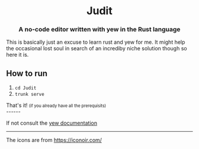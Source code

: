 <h1 align="center">Judit</h1>

<h3 align="center">A no-code editor written with yew in the Rust language</h3>

<p>This is basically just an excuse to learn rust and yew for me. It might help the occasional lost soul in search of an incrediby niche solution though so here it is.</p>

<h2 style="font-weight: bold;">How to run</h2>
<ol>
    <li><code>cd Judit</code></li>
    <li><code>trunk serve</code></li>
</ol>
That's it! <span style="font-size: 80%; margin">(if you already have all the prerequisits)</span><br>
------
<p>If not consult the <a href="https://yew.rs/docs/0.19.0/getting-started/introduction">yew documentation</a></p>

------
The icons are from <a href="https://iconoir.com/">https://iconoir.com/</a>